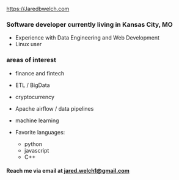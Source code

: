 https://Jaredbwelch.com
### Software developer currently living in Kansas City, MO
- Experience with Data Engineering and Web Development
- Linux user

### areas of interest 
- finance and fintech 
- ETL / BigData
- cryptocurrency 
- Apache airflow / data pipelines 
- machine learning

- Favorite languages:

  - python
  - javascript
  - C++
  
#### Reach me via email at jared.welch1@gmail.com



<!--
**jaredwelch1/jaredwelch1** is a ✨ _special_ ✨ repository because its `README.md` (this file) appears on your GitHub profile.

Here are some ideas to get you started:

- 🔭 I’m currently working on ...
- 🌱 I’m currently learning ...
- 👯 I’m looking to collaborate on ...
- 🤔 I’m looking for help with ...
- 💬 Ask me about ...
- 📫 How to reach me: ...
- 😄 Pronouns: ...
- ⚡ Fun fact: ...
-->
